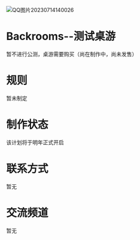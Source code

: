 ![QQ图片20230714140026](https://github.com/DrLimomo/Backrooms--Beta-tabletop-game/assets/116456110/70f7b501-3292-4dd1-8c60-5e583d8fb5cc)
# Backrooms--测试桌游
暂不进行公测，桌游需要购买（尚在制作中，尚未发售）
# 规则
暂未制定
# 制作状态
该计划将于明年正式开启
# 联系方式
暂无
# 交流频道
暂无
